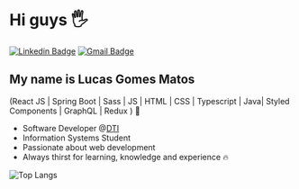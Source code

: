
<h1>Hi guys 🖐️</h1>

[![Linkedin Badge](https://img.shields.io/badge/-LinkedIn-6633cc?style=flat-square&logo=Linkedin&logoColor=white&link=https://www.linkedin.com/in/lucasgomesmatos-5958a61a9/)](https://www.linkedin.com/in/lucasgomesmatos)
[![Gmail Badge](https://img.shields.io/badge/-lucasgomesmatosdev@gmail.com-6633cc?style=flat-square&logo=Gmail&logoColor=white&link=mailto:lucasgomesmatosdev@gmail.com)](mailto:lucasgomesmatosdev@gmail.com)


## My name is Lucas Gomes Matos
(React JS | Spring Boot | Sass | JS | HTML | CSS | Typescript | Java| Styled Components | GraphQL | Redux ) 🚀
- Software Developer @[DTI](https://dtidigital.com.br)
- Information Systems Student
- Passionate about web development
- Always thirst for learning, knowledge and experience 🔥

![Top Langs](https://github-readme-stats.vercel.app/api/top-langs/?username=lucasgomesmatos&hide=TeX&layout=compact)

